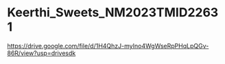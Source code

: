 # Keerthi_Sweets_NM2023TMID22631
https://drive.google.com/file/d/1H4QhzJ-myIno4WgWseRpPHqLpQGv-86R/view?usp=drivesdk
